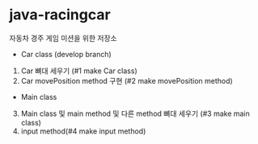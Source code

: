 # java-racingcar
자동차 경주 게임 미션을 위한 저장소

- Car class (develop branch)

1. Car 뼈대 세우기 (#1 make Car class)
2. Car movePosition method 구현 (#2 make movePosition method)

- Main class

3. Main class 및 main method 및 다른 method 뼈대 세우기 (#3 make main class)
4. input method(#4 make input method)
